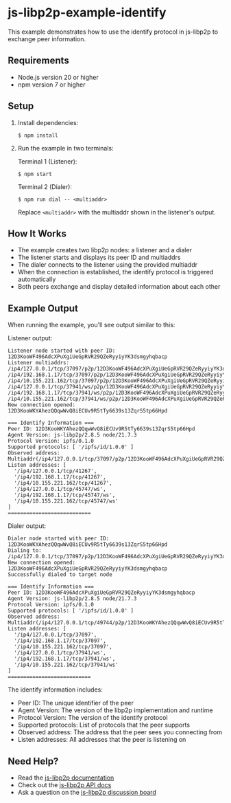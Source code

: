 # js-libp2p-example-identify

This example demonstrates how to use the identify protocol in js-libp2p to exchange peer information.

## Requirements

- Node.js version 20 or higher
- npm version 7 or higher

## Setup

1. Install dependencies:
   ```console
   $ npm install
   ```

2. Run the example in two terminals:

   Terminal 1 (Listener):
   ```console
   $ npm start
   ```

   Terminal 2 (Dialer):
   ```console
   $ npm run dial -- <multiaddr>
   ```
   Replace `<multiaddr>` with the multiaddr shown in the listener's output.

## How It Works

- The example creates two libp2p nodes: a listener and a dialer
- The listener starts and displays its peer ID and multiaddrs
- The dialer connects to the listener using the provided multiaddr
- When the connection is established, the identify protocol is triggered automatically
- Both peers exchange and display detailed information about each other

## Example Output

When running the example, you'll see output similar to this:

Listener output:
```
Listener node started with peer ID: 12D3KooWF496AdcXPuXgiUeGpRVR29QZeRyyiyYK3dsmgyhqbacp
Listener multiaddrs: /ip4/127.0.0.1/tcp/37097/p2p/12D3KooWF496AdcXPuXgiUeGpRVR29QZeRyyiyYK3dsmgyhqbacp
/ip4/192.168.1.17/tcp/37097/p2p/12D3KooWF496AdcXPuXgiUeGpRVR29QZeRyyiyYK3dsmgyhqbacp
/ip4/10.155.221.162/tcp/37097/p2p/12D3KooWF496AdcXPuXgiUeGpRVR29QZeRyyiyYK3dsmgyhqbacp
/ip4/127.0.0.1/tcp/37941/ws/p2p/12D3KooWF496AdcXPuXgiUeGpRVR29QZeRyyiyYK3dsmgyhqbacp
/ip4/192.168.1.17/tcp/37941/ws/p2p/12D3KooWF496AdcXPuXgiUeGpRVR29QZeRyyiyYK3dsmgyhqbacp
/ip4/10.155.221.162/tcp/37941/ws/p2p/12D3KooWF496AdcXPuXgiUeGpRVR29QZeRyyiyYK3dsmgyhqbacp
New connection opened: 12D3KooWKYAhezQQqwWvQ8iECUv9R5tTy6639s13ZqrS5tp66Hpd

=== Identify Information ===
Peer ID: 12D3KooWKYAhezQQqwWvQ8iECUv9R5tTy6639s13ZqrS5tp66Hpd
Agent Version: js-libp2p/2.8.5 node/21.7.3
Protocol Version: ipfs/0.1.0
Supported protocols: [ '/ipfs/id/1.0.0' ]
Observed address: Multiaddr(/ip4/127.0.0.1/tcp/37097/p2p/12D3KooWF496AdcXPuXgiUeGpRVR29QZeRyyiyYK3dsmgyhqbacp)
Listen addresses: [
  '/ip4/127.0.0.1/tcp/41267',
  '/ip4/192.168.1.17/tcp/41267',
  '/ip4/10.155.221.162/tcp/41267',
  '/ip4/127.0.0.1/tcp/45747/ws',
  '/ip4/192.168.1.17/tcp/45747/ws',
  '/ip4/10.155.221.162/tcp/45747/ws'
]
===========================
```

Dialer output:
```
Dialer node started with peer ID: 12D3KooWKYAhezQQqwWvQ8iECUv9R5tTy6639s13ZqrS5tp66Hpd
Dialing to: /ip4/127.0.0.1/tcp/37097/p2p/12D3KooWF496AdcXPuXgiUeGpRVR29QZeRyyiyYK3dsmgyhqbacp
New connection opened: 12D3KooWF496AdcXPuXgiUeGpRVR29QZeRyyiyYK3dsmgyhqbacp
Successfully dialed to target node

=== Identify Information ===
Peer ID: 12D3KooWF496AdcXPuXgiUeGpRVR29QZeRyyiyYK3dsmgyhqbacp
Agent Version: js-libp2p/2.8.5 node/21.7.3
Protocol Version: ipfs/0.1.0
Supported protocols: [ '/ipfs/id/1.0.0' ]
Observed address: Multiaddr(/ip4/127.0.0.1/tcp/49744/p2p/12D3KooWKYAhezQQqwWvQ8iECUv9R5tTy6639s13ZqrS5tp66Hpd)
Listen addresses: [
  '/ip4/127.0.0.1/tcp/37097',
  '/ip4/192.168.1.17/tcp/37097',
  '/ip4/10.155.221.162/tcp/37097',
  '/ip4/127.0.0.1/tcp/37941/ws',
  '/ip4/192.168.1.17/tcp/37941/ws',
  '/ip4/10.155.221.162/tcp/37941/ws'
]
===========================
```

The identify information includes:
- Peer ID: The unique identifier of the peer
- Agent Version: The version of the libp2p implementation and runtime
- Protocol Version: The version of the identify protocol
- Supported protocols: List of protocols that the peer supports
- Observed address: The address that the peer sees you connecting from
- Listen addresses: All addresses that the peer is listening on

## Need Help?

- Read the [js-libp2p documentation](https://github.com/libp2p/js-libp2p/tree/main/doc)
- Check out the [js-libp2p API docs](https://libp2p.github.io/js-libp2p/)
- Ask a question on the [js-libp2p discussion board](https://github.com/libp2p/js-libp2p/discussions) 